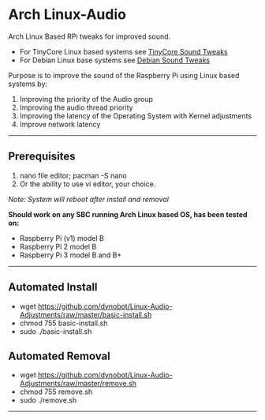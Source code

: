 # Arch Linux-Audio
Arch Linux Based RPi tweaks for improved sound. 
- For TinyCore Linux based systems see [TinyCore Sound Tweaks](https://github.com/dynobot/TinyCore-Sound-Adjustments)
- For Debian Linux base systems see [Debian Sound Tweaks](https://github.com/dynobot/Linux-Audio-Adjustments)

 Purpose is to improve the sound of the Raspberry Pi using Linux based systems by:
 1) Improving the priority of the Audio group
 2) Improving the audio thread priority
 3) Improving the latency of the Operating System with Kernel adjustments
 4) Improve network latency
 ______________________________________________________________________________________________________________________________
 ## Prerequisites 
 1) nano file editor; pacman -S nano
 2) Or the ability to use vi editor, your choice.
 
 *Note: System will reboot after install and removal*
 
**Should work on any SBC running Arch Linux based OS, has been tested on:**

- Raspberry Pi (v1) model B
- Raspberry Pi 2 model B
- Raspberry Pi 3 model B and B+

 ______________________________________________________________________________________________________________________________
 ## Automated Install
 - wget https://github.com/dynobot/Linux-Audio-Adjustments/raw/master/basic-install.sh
 - chmod 755 basic-install.sh
 - sudo ./basic-install.sh
 
 ## Automated Removal
 - wget https://github.com/dynobot/Linux-Audio-Adjustments/raw/master/remove.sh
 - chmod 755 remove.sh
 - sudo ./remove.sh
 
 ____________________________________________________________________________________________________________________________



